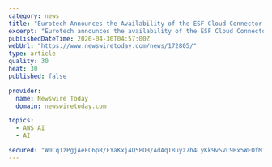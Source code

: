 ```yaml
---
category: news
title: "Eurotech Announces the Availability of the ESF Cloud Connector for AWS IoT Core"
excerpt: "Eurotech announces the availability of the ESF Cloud Connector for AWS IoT Core - Eurotech.com. ETH: MI Distribution / Indexing: [+] / [Company listed above is a registered member of our network. Cont"
publishedDateTime: 2020-04-30T04:57:00Z
webUrl: "https://www.newswiretoday.com/news/172805/"
type: article
quality: 30
heat: 30
published: false

provider:
  name: Newswire Today
  domain: newswiretoday.com

topics:
  - AWS AI
  - AI

secured: "W0Cq1zPgjAeFC6pR/FYaKxj4Q5POB/AdAqI8uyz7h4LyKk9vSVC9Rx5WFOfM1s+3+cikxaKXwR4XXl+8fb/ZYILnlxPey9BI9yGd9nsBhz9b2T4GKilEQYGwX/0W1kBYM2CMQuF+KtSkwg/iFVZX4ucZ1WwaBr+TTVZg/3jBq5D4l4RD27cAXIfFbHH+SK/Ar77M1HBOcNdvrCZALkKpgPgagnb6RtOYnkIp1sVqZhi7pI0u80wVkUTeK8MWGXgNmdM6zEbM1A8gNfhVhr0OVmfxqgIpJGAYp2M6FJg4rlt2+P3Fqnl0PARfa2BHHI9VeFJPA/dkcQy9y7ZpP5TagZGb2AarqF5PWtsCF79ukfh7uZa5fyVv/wVIJGB3O8b6fXZyZv1Q7NfzNX3IH0sJTCZCr1UfR/3d0EnPRdRtjrELX15siRnZ4oPSgNpTkYB0x8hIkEN2w29TpvRwy/JmnC5XP9dr9CQPMDe2dC0pQ+8=;dyEj/85clFz0NObNz8fkJw=="
---
```


